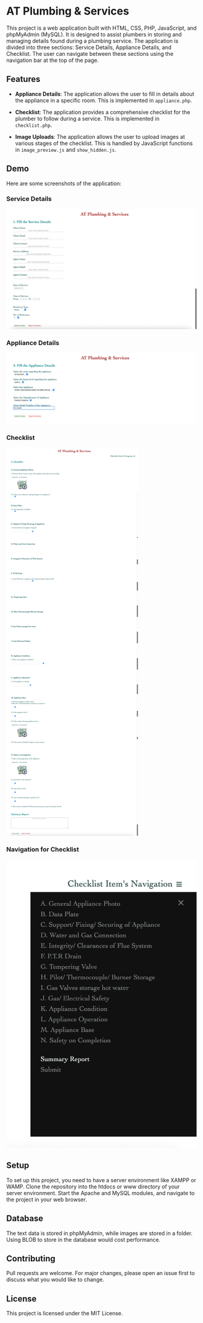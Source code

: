 # AT Plumbing & Services

This project is a web application built with HTML, CSS, PHP, JavaScript, and phpMyAdmin (MySQL). It is designed to assist plumbers in storing and managing details found during a plumbing service. The application is divided into three sections: Service Details, Appliance Details, and Checklist. The user can navigate between these sections using the navigation bar at the top of the page.

## Features

- **Appliance Details**: The application allows the user to fill in details about the appliance in a specific room. This is implemented in `appliance.php`.

- **Checklist**: The application provides a comprehensive checklist for the plumber to follow during a service. This is implemented in `checklist.php`.

- **Image Uploads**: The application allows the user to upload images at various stages of the checklist. This is handled by JavaScript functions in `image_preview.js` and `show_hidden.js`.

## Demo

Here are some screenshots of the application:

### Service Details
![Page 1](./images/page1.png)

### Appliance Details
![Page 2](./images/page2.png)

### Checklist
![Page 3](./images/page3.png)

### Navigation for Checklist
![Page 4](./images/navigation.png)

## Setup

To set up this project, you need to have a server environment like XAMPP or WAMP. Clone the repository into the htdocs or www directory of your server environment. Start the Apache and MySQL modules, and navigate to the project in your web browser.

## Database

The text data is stored in phpMyAdmin, while images are stored in a folder. Using BLOB to store in the database would cost performance.

## Contributing

Pull requests are welcome. For major changes, please open an issue first to discuss what you would like to change.

## License

This project is licensed under the MIT License.